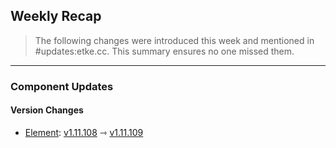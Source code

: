 ## Weekly Recap

> The following changes were introduced this week and mentioned in #updates:etke.cc. This summary ensures no one missed them.

---

### Component Updates

#### Version Changes

* [Element](https://github.com/element-hq/element-web): [v1.11.108](https://github.com/element-hq/element-web/releases/tag/v1.11.108) ⇾ [v1.11.109](https://github.com/element-hq/element-web/releases/tag/v1.11.109)
